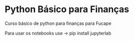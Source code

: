 # Python Básico para Finanças
Curso básico de python para finanças para Fucape

Para usar os notebooks use -> pip install jupyterlab
